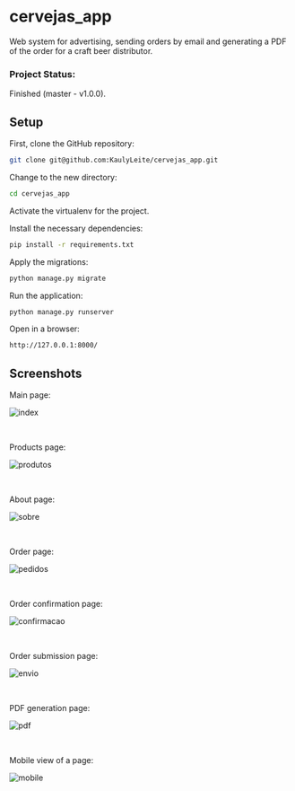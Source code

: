 # cervejas_app

Web system for advertising, sending orders by email and generating a PDF of the order for a craft beer distributor.

### Project Status:

Finished (master - v1.0.0).

## Setup

First, clone the GitHub repository:

```sh
git clone git@github.com:KaulyLeite/cervejas_app.git
```

Change to the new directory:

```sh
cd cervejas_app
```

Activate the virtualenv for the project.

Install the necessary dependencies:

```sh
pip install -r requirements.txt
```

Apply the migrations:

```sh
python manage.py migrate
```

Run the application:

```sh
python manage.py runserver
```

Open in a browser:

```sh
http://127.0.0.1:8000/
```

## Screenshots

Main page:

![index](https://github.com/KaulyLeite/cervejas_app/assets/33230557/e42a439b-d604-46f0-872b-6be954f2464c)

<br>

Products page:

![produtos](https://github.com/KaulyLeite/cervejas_app/assets/33230557/7dbca366-6b45-41f6-9a4a-485747bd1038)

<br>

About page:

![sobre](https://github.com/KaulyLeite/cervejas_app/assets/33230557/a1206aa7-4f20-4a8e-8849-78333b3d8a3d)

<br>

Order page:

![pedidos](https://github.com/KaulyLeite/cervejas_app/assets/33230557/00729d89-0b44-4589-a3dd-adbe036891dd)

<br>

Order confirmation page:

![confirmacao](https://github.com/KaulyLeite/cervejas_app/assets/33230557/b6271d12-0606-4325-9ae6-998ddc6eba15)

<br>

Order submission page:

![envio](https://github.com/KaulyLeite/cervejas_app/assets/33230557/8a088c4f-5b87-48b3-865f-6b134cd929b4)

<br>

PDF generation page:

![pdf](https://github.com/KaulyLeite/cervejas_app/assets/33230557/c78ad196-1436-4cfe-9e53-b76437a6765c)

<br>

Mobile view of a page:

![mobile](https://github.com/KaulyLeite/cervejas_app/assets/33230557/a2bf79f4-318b-4a5f-ab76-3c30e1d69536)
